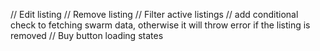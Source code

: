 // Edit listing 
// Remove listing 
// Filter active listings 
// add conditional check to fetching swarm data, otherwise it will throw error if the listing is removed 
// Buy button loading states 